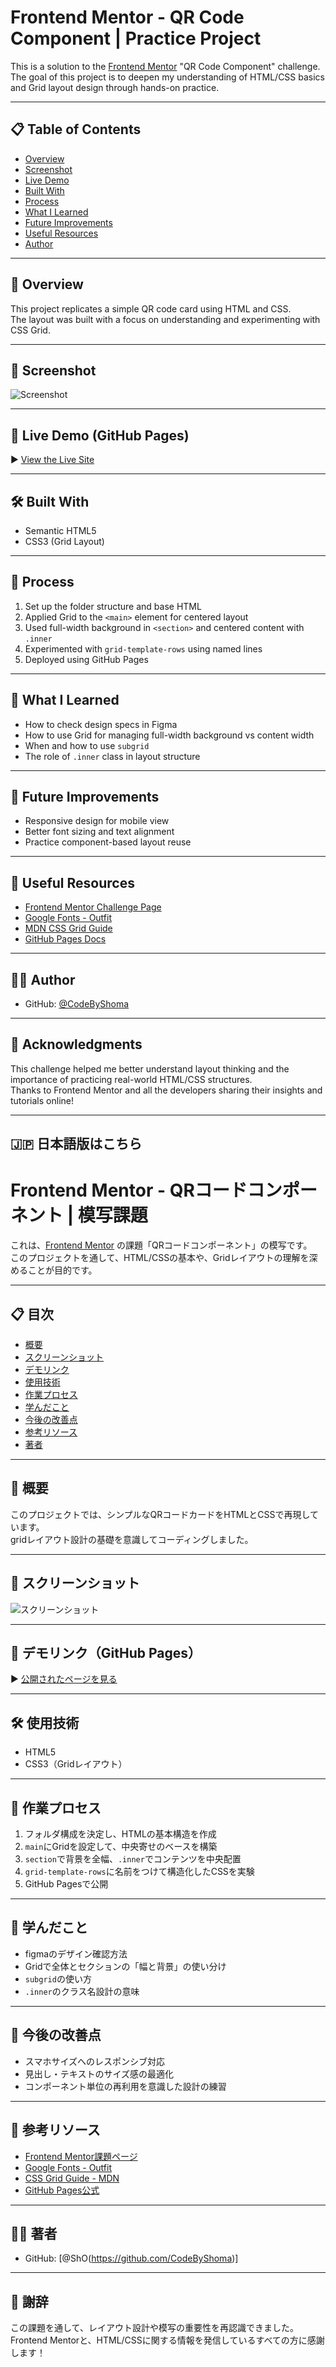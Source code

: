 # Frontend Mentor - QR Code Component | Practice Project

This is a solution to the [Frontend Mentor](https://www.frontendmentor.io/challenges/qr-code-component-iux_sIO_H) "QR Code Component" challenge.  
The goal of this project is to deepen my understanding of HTML/CSS basics and Grid layout design through hands-on practice.

---

## 📋 Table of Contents

- [Overview](#overview)
- [Screenshot](#screenshot)
- [Live Demo](#live-demo)
- [Built With](#built-with)
- [Process](#process)
- [What I Learned](#what-i-learned)
- [Future Improvements](#future-improvements)
- [Useful Resources](#useful-resources)
- [Author](#author)

---

## 📝 Overview

This project replicates a simple QR code card using HTML and CSS.  
The layout was built with a focus on understanding and experimenting with CSS Grid.

---

## 📸 Screenshot

![Screenshot](./images/screenshot.png)

---

## 🔗 Live Demo (GitHub Pages)

▶ [View the Live Site](https://codebyshoma.github.io/Frontend-Mentor-QR-code-component/)

---

## 🛠 Built With

- Semantic HTML5
- CSS3 (Grid Layout)

---

## 🧪 Process

1. Set up the folder structure and base HTML
2. Applied Grid to the `<main>` element for centered layout
3. Used full-width background in `<section>` and centered content with `.inner`
4. Experimented with `grid-template-rows` using named lines
5. Deployed using GitHub Pages

---

## 🧠 What I Learned

- How to check design specs in Figma
- How to use Grid for managing full-width background vs content width
- When and how to use `subgrid`
- The role of `.inner` class in layout structure

---

## 🔧 Future Improvements

- Responsive design for mobile view
- Better font sizing and text alignment
- Practice component-based layout reuse

---

## 🔗 Useful Resources

- [Frontend Mentor Challenge Page](https://www.frontendmentor.io/challenges/qr-code-component-iux_sIO_H)
- [Google Fonts - Outfit](https://fonts.google.com/specimen/Outfit)
- [MDN CSS Grid Guide](https://developer.mozilla.org/en-US/docs/Web/CSS/CSS_grid_layout)
- [GitHub Pages Docs](https://docs.github.com/en/pages)

---

## 🧑‍💻 Author

- GitHub: [@CodeByShoma](https://github.com/CodeByShoma)

---

## 🙏 Acknowledgments

This challenge helped me better understand layout thinking and the importance of practicing real-world HTML/CSS structures.  
Thanks to Frontend Mentor and all the developers sharing their insights and tutorials online!

---

## 🇯🇵 日本語版はこちら


# Frontend Mentor - QRコードコンポーネント | 模写課題

これは、[Frontend Mentor](https://www.frontendmentor.io/challenges/qr-code-component-iux_sIO_H) の課題「QRコードコンポーネント」の模写です。  
このプロジェクトを通して、HTML/CSSの基本や、Gridレイアウトの理解を深めることが目的です。

---

## 📋 目次

- [概要](#概要)
- [スクリーンショット](#スクリーンショット)
- [デモリンク](#デモリンク)
- [使用技術](#使用技術)
- [作業プロセス](#作業プロセス)
- [学んだこと](#学んだこと)
- [今後の改善点](#今後の改善点)
- [参考リソース](#参考リソース)
- [著者](#著者)

---

## 📝 概要

このプロジェクトでは、シンプルなQRコードカードをHTMLとCSSで再現しています。  
gridレイアウト設計の基礎を意識してコーディングしました。

---

## 📸 スクリーンショット

![スクリーンショット](./images/screenshot.png)

---

## 🔗 デモリンク（GitHub Pages）

▶ [公開されたページを見る]( https://codebyshoma.github.io/Frontend-Mentor-QR-code-component/)

---

## 🛠 使用技術

- HTML5
- CSS3（Gridレイアウト）

---

## 🧪 作業プロセス

1. フォルダ構成を決定し、HTMLの基本構造を作成
2. `main`にGridを設定して、中央寄せのベースを構築
3. `section`で背景を全幅、`.inner`でコンテンツを中央配置
4. `grid-template-rows`に名前をつけて構造化したCSSを実験
5. GitHub Pagesで公開

---

## 🧠 学んだこと

- figmaのデザイン確認方法
- Gridで全体とセクションの「幅と背景」の使い分け
- `subgrid`の使い方
- `.inner`のクラス名設計の意味

---

## 🔧 今後の改善点

- スマホサイズへのレスポンシブ対応
- 見出し・テキストのサイズ感の最適化
- コンポーネント単位の再利用を意識した設計の練習

---

## 🔗 参考リソース

- [Frontend Mentor課題ページ](https://www.frontendmentor.io/challenges/qr-code-component-iux_sIO_H)
- [Google Fonts - Outfit](https://fonts.google.com/specimen/Outfit)
- [CSS Grid Guide - MDN](https://developer.mozilla.org/ja/docs/Web/CSS/CSS_grid_layout)
- [GitHub Pages公式](https://docs.github.com/ja/pages)

---

## 🧑‍💻 著者

- GitHub: [@ShO(https://github.com/CodeByShoma)]

---

## 🙏 謝辞

この課題を通して、レイアウト設計や模写の重要性を再認識できました。  
Frontend Mentorと、HTML/CSSに関する情報を発信しているすべての方に感謝します！
